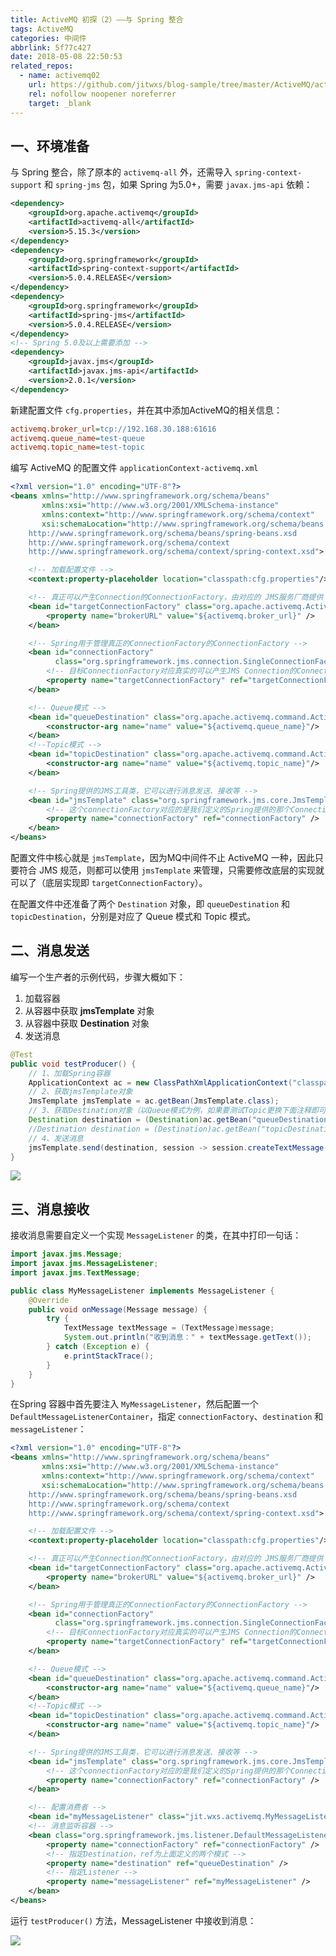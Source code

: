 ```yaml
---
title: ActiveMQ 初探（2）——与 Spring 整合
tags: ActiveMQ
categories: 中间件
abbrlink: 5f77c427
date: 2018-05-08 22:50:53
related_repos:
  - name: activemq02
    url: https://github.com/jitwxs/blog-sample/tree/master/ActiveMQ/activemq02
    rel: nofollow noopener noreferrer
    target: _blank
---
```


## 一、环境准备

与 Spring 整合，除了原本的 `activemq-all` 外，还需导入 `spring-context-support` 和 `spring-jms` 包，如果 Spring 为5.0+，需要 `javax.jms-api` 依赖：

```xml
<dependency>
    <groupId>org.apache.activemq</groupId>
    <artifactId>activemq-all</artifactId>
    <version>5.15.3</version>
</dependency>
<dependency>
    <groupId>org.springframework</groupId>
    <artifactId>spring-context-support</artifactId>
    <version>5.0.4.RELEASE</version>
</dependency>
<dependency>
    <groupId>org.springframework</groupId>
    <artifactId>spring-jms</artifactId>
    <version>5.0.4.RELEASE</version>
</dependency>
<!-- Spring 5.0及以上需要添加 -->
<dependency>
    <groupId>javax.jms</groupId>
    <artifactId>javax.jms-api</artifactId>
    <version>2.0.1</version>
</dependency>
```

新建配置文件 `cfg.properties`，并在其中添加ActiveMQ的相关信息：

```ini cfg.properties
activemq.broker_url=tcp://192.168.30.188:61616
activemq.queue_name=test-queue
activemq.topic_name=test-topic
```

编写 ActiveMQ 的配置文件 `applicationContext-activemq.xml`

```xml
<?xml version="1.0" encoding="UTF-8"?>
<beans xmlns="http://www.springframework.org/schema/beans"
       xmlns:xsi="http://www.w3.org/2001/XMLSchema-instance"
       xmlns:context="http://www.springframework.org/schema/context"
       xsi:schemaLocation="http://www.springframework.org/schema/beans
    http://www.springframework.org/schema/beans/spring-beans.xsd
    http://www.springframework.org/schema/context
    http://www.springframework.org/schema/context/spring-context.xsd">

    <!-- 加载配置文件 -->
    <context:property-placeholder location="classpath:cfg.properties"/>

    <!-- 真正可以产生Connection的ConnectionFactory，由对应的 JMS服务厂商提供 -->
    <bean id="targetConnectionFactory" class="org.apache.activemq.ActiveMQConnectionFactory">
        <property name="brokerURL" value="${activemq.broker_url}" />
    </bean>

    <!-- Spring用于管理真正的ConnectionFactory的ConnectionFactory -->
    <bean id="connectionFactory"
          class="org.springframework.jms.connection.SingleConnectionFactory">
        <!-- 目标ConnectionFactory对应真实的可以产生JMS Connection的ConnectionFactory -->
        <property name="targetConnectionFactory" ref="targetConnectionFactory" />
    </bean>

    <!-- Queue模式 -->
    <bean id="queueDestination" class="org.apache.activemq.command.ActiveMQQueue">
        <constructor-arg name="name" value="${activemq.queue_name}"/>
    </bean>
    <!--Topic模式 -->
    <bean id="topicDestination" class="org.apache.activemq.command.ActiveMQTopic">
        <constructor-arg name="name" value="${activemq.topic_name}"/>
    </bean>

    <!-- Spring提供的JMS工具类，它可以进行消息发送、接收等 -->
    <bean id="jmsTemplate" class="org.springframework.jms.core.JmsTemplate">
        <!-- 这个connectionFactory对应的是我们定义的Spring提供的那个ConnectionFactory对象 -->
        <property name="connectionFactory" ref="connectionFactory" />
    </bean>
</beans>
```

配置文件中核心就是 `jmsTemplate`，因为MQ中间件不止 ActiveMQ 一种，因此只要符合 JMS 规范，则都可以使用 `jmsTemplate` 来管理，只需要修改底层的实现就可以了（底层实现即 `targetConnectionFactory`）。

在配置文件中还准备了两个 `Destination` 对象，即 `queueDestination` 和 `topicDestination`，分别是对应了 Queue 模式和 Topic 模式。

## 二、消息发送

编写一个生产者的示例代码，步骤大概如下：

 1. 加载容器
 2. 从容器中获取 **jmsTemplate** 对象
 3. 从容器中获取 **Destination** 对象
 4. 发送消息

```java
@Test
public void testProducer() {
    // 1、加载Spring容器
    ApplicationContext ac = new ClassPathXmlApplicationContext("classpath:spring/applicationContext-activemq.xml");
    // 2、获取jmsTemplate对象
    JmsTemplate jmsTemplate = ac.getBean(JmsTemplate.class);
    // 3、获取Destination对象（以Queue模式为例，如果要测试Topic更换下面注释即可）
    Destination destination = (Destination)ac.getBean("queueDestination");
    //Destination destination = (Destination)ac.getBean("topicDestination");
    // 4、发送消息
    jmsTemplate.send(destination, session -> session.createTextMessage("这是Spring与ActiveMQ整合的测试消息"));
}
```

![](https://cdn.jsdelivr.net/gh/jitwxs/cdn/blog/posts/201804/20180415151538184.png)

## 三、消息接收

接收消息需要自定义一个实现 `MessageListener` 的类，在其中打印一句话：

```java
import javax.jms.Message;
import javax.jms.MessageListener;
import javax.jms.TextMessage;

public class MyMessageListener implements MessageListener {
    @Override
    public void onMessage(Message message) {
        try {
            TextMessage textMessage = (TextMessage)message;
            System.out.println("收到消息：" + textMessage.getText());
        } catch (Exception e) {
            e.printStackTrace();
        }
    }
}
```

在Spring 容器中首先要注入 `MyMessageListener`，然后配置一个 `DefaultMessageListenerContainer`，指定 `connectionFactory`、`destination` 和 `messageListener`：

```xml
<?xml version="1.0" encoding="UTF-8"?>
<beans xmlns="http://www.springframework.org/schema/beans"
       xmlns:xsi="http://www.w3.org/2001/XMLSchema-instance"
       xmlns:context="http://www.springframework.org/schema/context"
       xsi:schemaLocation="http://www.springframework.org/schema/beans
    http://www.springframework.org/schema/beans/spring-beans.xsd
    http://www.springframework.org/schema/context
    http://www.springframework.org/schema/context/spring-context.xsd">

    <!-- 加载配置文件 -->
    <context:property-placeholder location="classpath:cfg.properties"/>

    <!-- 真正可以产生Connection的ConnectionFactory，由对应的 JMS服务厂商提供 -->
    <bean id="targetConnectionFactory" class="org.apache.activemq.ActiveMQConnectionFactory">
        <property name="brokerURL" value="${activemq.broker_url}" />
    </bean>

    <!-- Spring用于管理真正的ConnectionFactory的ConnectionFactory -->
    <bean id="connectionFactory"
          class="org.springframework.jms.connection.SingleConnectionFactory">
        <!-- 目标ConnectionFactory对应真实的可以产生JMS Connection的ConnectionFactory -->
        <property name="targetConnectionFactory" ref="targetConnectionFactory" />
    </bean>

    <!-- Queue模式 -->
    <bean id="queueDestination" class="org.apache.activemq.command.ActiveMQQueue">
        <constructor-arg name="name" value="${activemq.queue_name}"/>
    </bean>
    <!--Topic模式 -->
    <bean id="topicDestination" class="org.apache.activemq.command.ActiveMQTopic">
        <constructor-arg name="name" value="${activemq.topic_name}"/>
    </bean>

    <!-- Spring提供的JMS工具类，它可以进行消息发送、接收等 -->
    <bean id="jmsTemplate" class="org.springframework.jms.core.JmsTemplate">
        <!-- 这个connectionFactory对应的是我们定义的Spring提供的那个ConnectionFactory对象 -->
        <property name="connectionFactory" ref="connectionFactory" />
    </bean>

    <!-- 配置消费者 -->
    <bean id="myMessageListener" class="jit.wxs.activemq.MyMessageListener"/>
    <!-- 消息监听容器 -->
    <bean class="org.springframework.jms.listener.DefaultMessageListenerContainer">
        <property name="connectionFactory" ref="connectionFactory" />
        <!-- 指定Destination，ref为上面定义的两个模式 -->
        <property name="destination" ref="queueDestination" />
        <!-- 指定Listener -->
        <property name="messageListener" ref="myMessageListener" />
    </bean>
</beans>
```

运行 `testProducer()` 方法，MessageListener 中接收到消息：

![](https://cdn.jsdelivr.net/gh/jitwxs/cdn/blog/posts/201805/20180508224144573.png)
